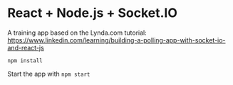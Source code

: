 # React + Node.js + Socket.IO

A training app based on the Lynda.com tutorial: https://www.linkedin.com/learning/building-a-polling-app-with-socket-io-and-react-js

`npm install`

Start the app with `npm start`
